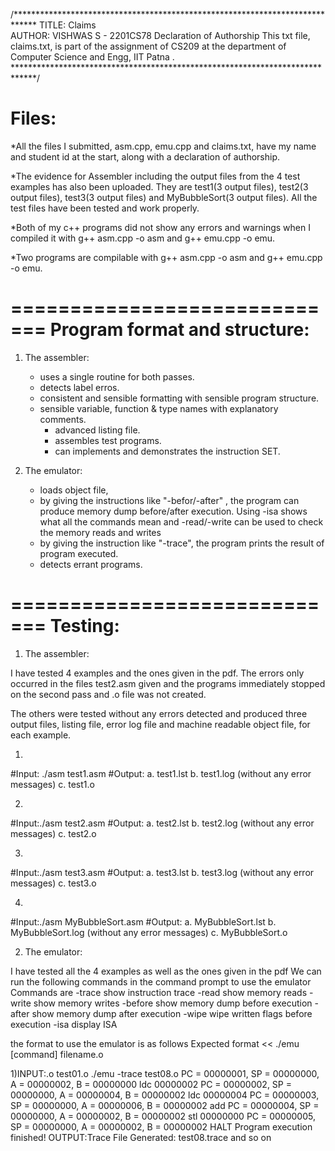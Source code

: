 /*****************************************************************************
TITLE: Claims																																
AUTHOR: VISHWAS S - 2201CS78
Declaration of Authorship
This txt file, claims.txt, is part of the assignment of CS209 at the 
department of Computer Science and Engg, IIT Patna . 
*****************************************************************************/

Files:
==========
*All the files I submitted, asm.cpp, emu.cpp and claims.txt, have my name and student id at the start, along with a declaration of authorship.

*The evidence for Assembler including the output files from the 4  test examples has also been uploaded. They are test1(3 output files), test2(3 output files), test3(3 output files) and MyBubbleSort(3 output files). All the test files have been tested and work properly.

*Both of my c++ programs did not show any errors and warnings when I compiled it with g++ asm.cpp -o asm and g++ emu.cpp -o emu.

*Two programs are compilable with g++ asm.cpp -o asm and g++ emu.cpp -o emu.


=============================
Program format and structure:
=============================
1. The assembler:

    * uses a single routine for both passes.
    * detects label erros.
    * consistent and sensible formatting with sensible program structure. 
    * sensible variable, function & type names with explanatory comments.
		* advanced listing file.
		* assembles test programs.
	  * can implements and demonstrates the instruction SET.

2. The emulator:


    * loads object file, 
    * by giving the instructions like "-befor/-after" , the program can produce memory dump before/after execution. Using -isa shows what all the commands mean and -read/-write can be used 	to check the memory reads and writes
    * by giving the instruction like "-trace", the program prints the result of program executed.
    * detects errant programs.

=============================
Testing:
=============================
 
1. The assembler:

I have tested  4 examples and the ones given in the pdf. The errors only occurred in the files test2.asm given and the programs immediately stopped on the second pass and .o file was not created. 

The others were tested without any errors detected and produced three output files, listing file, 
error log file and machine readable object file, for each example.


1)
#Input: ./asm test1.asm
#Output: 
a. test1.lst
b. test1.log (without any error messages)
c. test1.o

2)
#Input:./asm test2.asm
#Output: 
a. test2.lst
b. test2.log (without any error messages)
c. test2.o

3)
#Input:./asm test3.asm
#Output: 
a. test3.lst
b. test3.log (without any error messages)
c. test3.o

4)
#Input:./asm MyBubbleSort.asm
#Output: 
a. MyBubbleSort.lst
b. MyBubbleSort.log (without any error messages)
c. MyBubbleSort.o


2. The emulator:

I have tested all the 4 examples as well as the ones given in the pdf
We can run the following commands in the command prompt to use the emulator
Commands are
-trace  show instruction trace
-read   show memory reads
-write  show memory writes
-before show memory dump before execution
-after  show memory dump after execution
-wipe   wipe written flags before execution
-isa    display ISA

the format to use the emulator is as follows
Expected format << ./emu [command] filename.o

1)INPUT:.o test01.o
./emu -trace test08.o
PC = 00000001, SP = 00000000, A = 00000002, B = 00000000 ldc 00000002
PC = 00000002, SP = 00000000, A = 00000004, B = 00000002 ldc 00000004
PC = 00000003, SP = 00000000, A = 00000006, B = 00000002 add
PC = 00000004, SP = 00000000, A = 00000002, B = 00000002 stl 00000000
PC = 00000005, SP = 00000000, A = 00000002, B = 00000002 HALT
Program execution finished!
OUTPUT:Trace File Generated: test08.trace
and so on
